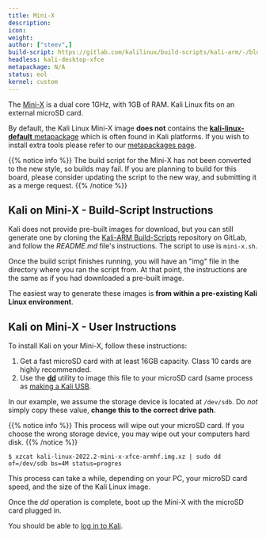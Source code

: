 ```yaml
---
title: Mini-X
description:
icon:
weight:
author: ["steev",]
build-script: https://gitlab.com/kalilinux/build-scripts/kali-arm/-/blob/master/mini-x.sh
headless: kali-desktop-xfce
metapackage: N/A
status: eol
kernel: custom
---
```


The [Mini-X](http://www.minix.us/) is a dual core 1GHz, with 1GB of RAM. Kali Linux fits on an external microSD card.

By default, the Kali Linux Mini-X image **does not** contains the [**kali-linux-default** metapackage](/docs/general-use/metapackages/) which is often found in Kali platforms. If you wish to install extra tools please refer to our [metapackages page](/docs/general-use/metapackages/).

{{% notice info %}}
The build script for the Mini-X has not been converted to the new style, so builds may fail.  If you are planning to build for this board, please consider updating the script to the new way, and submitting it as a merge request.
{{% /notice %}}

## Kali on Mini-X - Build-Script Instructions

Kali does not provide pre-built images for download, but you can still generate one by cloning the [Kali-ARM Build-Scripts](https://gitlab.com/kalilinux/build-scripts/kali-arm) repository on GitLab, and follow the _README.md_ file's instructions. The script to use is `mini-x.sh`.

Once the build script finishes running, you will have an "img" file in the directory where you ran the script from. At that point, the instructions are the same as if you had downloaded a pre-built image.

The easiest way to generate these images is **from within a pre-existing Kali Linux environment**.

## Kali on Mini-X - User Instructions

To install Kali on your Mini-X, follow these instructions:

1. Get a fast microSD card with at least 16GB capacity. Class 10 cards are highly recommended.
2. Use the **[dd](https://packages.debian.org/testing/dd)** utility to image this file to your microSD card (same process as [making a Kali USB](/docs/usb/live-usb-install-with-windows/).

In our example, we assume the storage device is located at `/dev/sdb`. Do _not_ simply copy these value, **change this to the correct drive path**.

{{% notice info %}}
This process will wipe out your microSD card. If you choose the wrong storage device, you may wipe out your computers hard disk.
{{% /notice %}}

```console
$ xzcat kali-linux-2022.2-mini-x-xfce-armhf.img.xz | sudo dd of=/dev/sdb bs=4M status=progres
```

This process can take a while, depending on your PC, your microSD card speed, and the size of the Kali Linux image.

Once the _dd_ operation is complete, boot up the Mini-X with the microSD card plugged in.

You should be able to [log in to Kali](/docs/introduction/default-credentials/).
